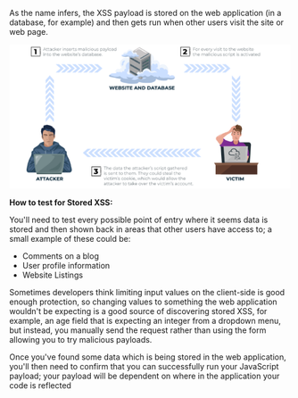 
As the name infers, the XSS payload is stored on the web application (in a database, for example) and then gets run when other users visit the site or web page.

![](../../Attachments/Pasted%20image%2020231105005819.png)

**How to test for Stored XSS:**  

You'll need to test every possible point of entry where it seems data is stored and then shown back in areas that other users have access to; a small example of these could be:  

- Comments on a blog
- User profile information  
- Website Listings  

Sometimes developers think limiting input values on the client-side is good enough protection, so changing values to something the web application wouldn't be expecting is a good source of discovering stored XSS, for example, an age field that is expecting an integer from a dropdown menu, but instead, you manually send the request rather than using the form allowing you to try malicious payloads. 

Once you've found some data which is being stored in the web application,  you'll then need to confirm that you can successfully run your JavaScript payload; your payload will be dependent on where in the application your code is reflected